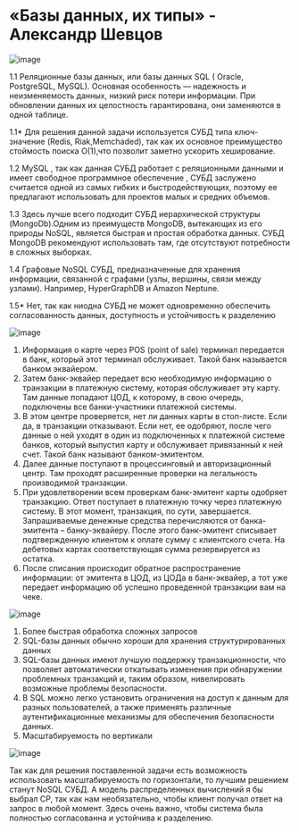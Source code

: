 # «Базы данных, их типы» - Александр Шевцов
![image](https://github.com/aztecprod/Database/assets/25949605/1336fe0a-66d1-40d7-99b0-e69590d8a0f7)

1.1	Реляционные базы данных, или базы данных SQL ( Oracle, PostgreSQL, MySQL). Основная особенность — надежность и неизменяемость данных, низкий риск потери информации. При обновлении данных их целостность гарантирована, они заменяются в одной таблице. 

1.1* Для решения данной задачи используется СУБД типа ключ-значение (Redis, Riak,Memchaded), так как их основное преимущество стоймость поиска О(1),что позволит заметно ускорить хеширование.

1.2 MySQL , так как данная СУБД работает с реляционными данными и имеет свободное программное обеспечение , СУБД заслужено считается одной из самых гибких и быстродействующих, поэтому ее предлагают использовать для проектов малых и средних объемов.

1.3 Здесь лучше всего подходит СУБД иерархической структуры (MongoDb).Одним из преимуществ MongoDB, вытекающих из его природы NoSQL, является быстрая и простая обработка данных. СУБД MongoDB рекомендуют использовать там, где отсутствуют потребности в сложных выборках.

1.4 Графовые NoSQL СУБД, предназначенные для хранения информации, связанной с графами (узлы, вершины, связи между узлами). Например, HyperGraphDB и Amazon Neptune.

1.5* Нет, так как ниодна СУБД не может одновременно обеспечить согласованность данных, доступность и устойчивость к разделению

![image](https://github.com/aztecprod/Database/assets/25949605/ef59dd42-80cf-4e19-b54e-4fcd81734a1f)

1) Информация о карте через POS (point of sale) терминал передается в банк, который этот терминал обслуживает. Такой банк называется банком эквайером.
2) Затем банк-эквайер передает всю необходимую информацию о транзакции в платежную систему, которая обслуживает эту карту. Там данные попадают ЦОД, к которому, в свою очередь, подключены все банки-участники платежной системы.
3) В этом центре проверяется, нет ли данных карты в стоп-листе. Если да, в транзакции отказывают. Если нет, ее одобряют, после чего данные о ней уходят в один из подключенных к платежной системе банков, который выпустил карту и обслуживает привязанный к ней счет. Такой банк называют банком-эмитентом.
4) Далее данные поступают в процессинговый и авторизационный центр. Там проходят расширенные проверки на легальность производимой транзакции.
5) При удовлетворении всем проверкам банк-эмитент карты одобряет транзакцию. Ответ поступает в платежную точку через платежную систему. В этот момент, транзакция, по сути, завершается. Запрашиваемые денежные средства перечисляются от банка-эмитента – банку-эквайеру. После этого банк-эмитент списывает подтвержденную клиентом к оплате сумму с клиентского счета. На дебетовых картах соответствующая сумма резервируется из остатка.
6) После списания происходит обратное распространение информации: от эмитента в ЦОД, из ЦОДа в банк-эквайер, а тот уже передает информацию об успешно проведенной транзакции вам на чеке.


![image](https://github.com/aztecprod/Database/assets/25949605/c5683abc-f4d5-46e0-bc98-9ffa0c49ea09)
1) Более быстрая обработка сложных запросов
2)  SQL-базы данных обычно хороши для хранения структурированных данных
3) SQL-базы данных имеют лучшую поддержку транзакционности, что позволяет автоматически откатывать изменения при обнаружении проблемных транзакций и, таким образом, нивелировать возможные проблемы безопасности.
4) В SQL можно легко установить ограничения на доступ к данным для разных пользователей, а также применять различные аутентификационные механизмы для обеспечения безопасности данных.
5) Масштабируемость по вертикали

![image](https://github.com/aztecprod/Database/assets/25949605/38d545ba-dfa7-4f88-9a83-e159566d56eb)

Так как для решения поставленной задачи есть возможность использовать масштабируемость по горизонтали, то лучшим решением станут NoSQL СУБД. А модель распределенных вычислений я бы выбрал CP, так как нам необязательно, чтобы клиент получал ответ на запрос в любой момент. Здесь очень важно, чтобы система была полностью согласованна и устойчива к разделению.
